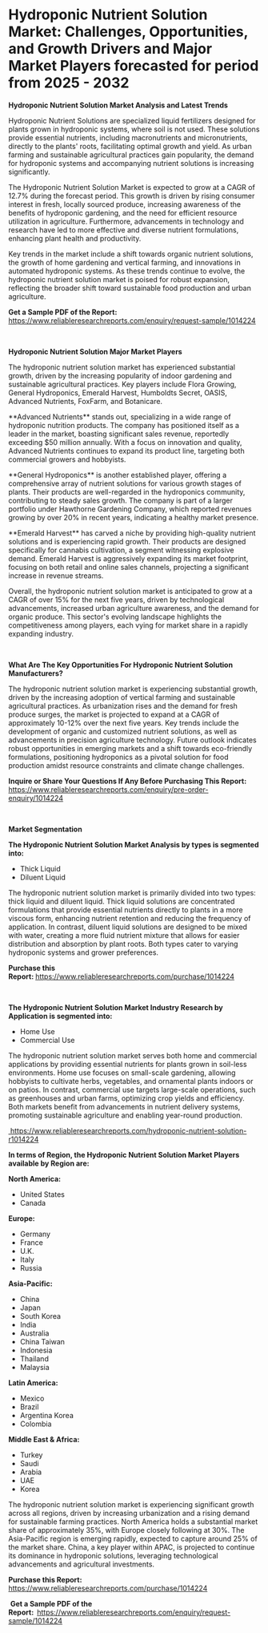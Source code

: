 <p><h1>Hydroponic Nutrient Solution Market: Challenges, Opportunities, and Growth Drivers and Major Market Players forecasted for period from 2025 - 2032</h1></p><p><strong>Hydroponic Nutrient Solution Market Analysis and Latest Trends</strong></p>
<p><p>Hydroponic Nutrient Solutions are specialized liquid fertilizers designed for plants grown in hydroponic systems, where soil is not used. These solutions provide essential nutrients, including macronutrients and micronutrients, directly to the plants' roots, facilitating optimal growth and yield. As urban farming and sustainable agricultural practices gain popularity, the demand for hydroponic systems and accompanying nutrient solutions is increasing significantly.</p><p>The Hydroponic Nutrient Solution Market is expected to grow at a CAGR of 12.7% during the forecast period. This growth is driven by rising consumer interest in fresh, locally sourced produce, increasing awareness of the benefits of hydroponic gardening, and the need for efficient resource utilization in agriculture. Furthermore, advancements in technology and research have led to more effective and diverse nutrient formulations, enhancing plant health and productivity.</p><p>Key trends in the market include a shift towards organic nutrient solutions, the growth of home gardening and vertical farming, and innovations in automated hydroponic systems. As these trends continue to evolve, the hydroponic nutrient solution market is poised for robust expansion, reflecting the broader shift toward sustainable food production and urban agriculture.</p></p>
<p><strong>Get a Sample PDF of the Report:&nbsp;</strong> <a href="https://www.reliableresearchreports.com/enquiry/request-sample/1014224?utm_campaign=3136&utm_medium=2&utm_source=Github&utm_content=ia&utm_term=17042025&utm_id=hydroponic-nutrient-solution">https://www.reliableresearchreports.com/enquiry/request-sample/1014224</a></p>
<p>&nbsp;</p>
<p><strong>Hydroponic Nutrient Solution Major Market Players</strong></p>
<p><p>The hydroponic nutrient solution market has experienced substantial growth, driven by the increasing popularity of indoor gardening and sustainable agricultural practices. Key players include Flora Growing, General Hydroponics, Emerald Harvest, Humboldts Secret, OASIS, Advanced Nutrients, FoxFarm, and Botanicare.</p><p>**Advanced Nutrients** stands out, specializing in a wide range of hydroponic nutrition products. The company has positioned itself as a leader in the market, boasting significant sales revenue, reportedly exceeding $50 million annually. With a focus on innovation and quality, Advanced Nutrients continues to expand its product line, targeting both commercial growers and hobbyists.</p><p>**General Hydroponics** is another established player, offering a comprehensive array of nutrient solutions for various growth stages of plants. Their products are well-regarded in the hydroponics community, contributing to steady sales growth. The company is part of a larger portfolio under Hawthorne Gardening Company, which reported revenues growing by over 20% in recent years, indicating a healthy market presence.</p><p>**Emerald Harvest** has carved a niche by providing high-quality nutrient solutions and is experiencing rapid growth. Their products are designed specifically for cannabis cultivation, a segment witnessing explosive demand. Emerald Harvest is aggressively expanding its market footprint, focusing on both retail and online sales channels, projecting a significant increase in revenue streams.</p><p>Overall, the hydroponic nutrient solution market is anticipated to grow at a CAGR of over 15% for the next five years, driven by technological advancements, increased urban agriculture awareness, and the demand for organic produce. This sector's evolving landscape highlights the competitiveness among players, each vying for market share in a rapidly expanding industry.</p></p>
<p>&nbsp;</p>
<p><strong>What Are The Key Opportunities For Hydroponic Nutrient Solution Manufacturers?</strong></p>
<p><p>The hydroponic nutrient solution market is experiencing substantial growth, driven by the increasing adoption of vertical farming and sustainable agricultural practices. As urbanization rises and the demand for fresh produce surges, the market is projected to expand at a CAGR of approximately 10-12% over the next five years. Key trends include the development of organic and customized nutrient solutions, as well as advancements in precision agriculture technology. Future outlook indicates robust opportunities in emerging markets and a shift towards eco-friendly formulations, positioning hydroponics as a pivotal solution for food production amidst resource constraints and climate change challenges.</p></p>
<p><strong>Inquire or Share Your Questions If Any Before Purchasing This Report:</strong> <a href="https://www.reliableresearchreports.com/enquiry/pre-order-enquiry/1014224?utm_campaign=3136&utm_medium=2&utm_source=Github&utm_content=ia&utm_term=17042025&utm_id=hydroponic-nutrient-solution">https://www.reliableresearchreports.com/enquiry/pre-order-enquiry/1014224</a></p>
<p>&nbsp;</p>
<p><strong>Market Segmentation</strong></p>
<p><strong>The Hydroponic Nutrient Solution Market Analysis by types is segmented into:</strong></p>
<p><ul><li>Thick Liquid</li><li>Diluent Liquid</li></ul></p>
<p><p>The hydroponic nutrient solution market is primarily divided into two types: thick liquid and diluent liquid. Thick liquid solutions are concentrated formulations that provide essential nutrients directly to plants in a more viscous form, enhancing nutrient retention and reducing the frequency of application. In contrast, diluent liquid solutions are designed to be mixed with water, creating a more fluid nutrient mixture that allows for easier distribution and absorption by plant roots. Both types cater to varying hydroponic systems and grower preferences.</p></p>
<p><strong>Purchase this Report:&nbsp;</strong><a href="https://www.reliableresearchreports.com/purchase/1014224?utm_campaign=3136&utm_medium=2&utm_source=Github&utm_content=ia&utm_term=17042025&utm_id=hydroponic-nutrient-solution">https://www.reliableresearchreports.com/purchase/1014224</a></p>
<p>&nbsp;</p>
<p><strong>The Hydroponic Nutrient Solution Market Industry Research by Application is segmented into:</strong></p>
<p><ul><li>Home Use</li><li>Commercial Use</li></ul></p>
<p><p>The hydroponic nutrient solution market serves both home and commercial applications by providing essential nutrients for plants grown in soil-less environments. Home use focuses on small-scale gardening, allowing hobbyists to cultivate herbs, vegetables, and ornamental plants indoors or on patios. In contrast, commercial use targets large-scale operations, such as greenhouses and urban farms, optimizing crop yields and efficiency. Both markets benefit from advancements in nutrient delivery systems, promoting sustainable agriculture and enabling year-round production.</p></p>
<p><a href="https://www.reliableresearchreports.com/hydroponic-nutrient-solution-r1014224?utm_campaign=3136&utm_medium=2&utm_source=Github&utm_content=ia&utm_term=17042025&utm_id=hydroponic-nutrient-solution">&nbsp;https://www.reliableresearchreports.com/hydroponic-nutrient-solution-r1014224</a></p>
<p><strong>In terms of Region, the Hydroponic Nutrient Solution Market Players available by Region are:</strong></p>
<p>
    <p> <strong> North America: </strong>
        <ul>
            <li>United States</li>
            <li>Canada</li>
        </ul>
        </p> 
    <p> <strong> Europe: </strong>
        <ul>
            <li>Germany</li>
            <li>France</li>
            <li>U.K.</li>
            <li>Italy</li>
            <li>Russia</li>
        </ul>
        </p> 
    <p> <strong> Asia-Pacific: </strong>
        <ul>
            <li>China</li>
            <li>Japan</li>
            <li>South Korea</li>
            <li>India</li>
            <li>Australia</li>
            <li>China Taiwan</li>
            <li>Indonesia</li>
            <li>Thailand</li>
            <li>Malaysia</li>
        </ul>
        </p> 
    <p> <strong> Latin America: </strong>
        <ul>
            <li>Mexico</li>
            <li>Brazil</li>
            <li>Argentina Korea</li>
            <li>Colombia</li>
        </ul>
        </p> 
    <p> <strong> Middle East & Africa: </strong>
        <ul>
            <li>Turkey</li>
            <li>Saudi</li>
            <li>Arabia</li>
            <li>UAE</li>
            <li>Korea</li>
        </ul>
    </p>
    </p>
<p><p>The hydroponic nutrient solution market is experiencing significant growth across all regions, driven by increasing urbanization and a rising demand for sustainable farming practices. North America holds a substantial market share of approximately 35%, with Europe closely following at 30%. The Asia-Pacific region is emerging rapidly, expected to capture around 25% of the market share. China, a key player within APAC, is projected to continue its dominance in hydroponic solutions, leveraging technological advancements and agricultural investments.</p></p>
<p><strong>Purchase this Report: </strong><a href="https://www.reliableresearchreports.com/purchase/1014224?utm_campaign=3136&utm_medium=2&utm_source=Github&utm_content=ia&utm_term=17042025&utm_id=hydroponic-nutrient-solution">https://www.reliableresearchreports.com/purchase/1014224</a></p>
<p>&nbsp;<strong>Get a Sample PDF of the Report:&nbsp;&nbsp;</strong><a href="https://www.reliableresearchreports.com/enquiry/request-sample/1014224?utm_campaign=3136&utm_medium=2&utm_source=Github&utm_content=ia&utm_term=17042025&utm_id=hydroponic-nutrient-solution">https://www.reliableresearchreports.com/enquiry/request-sample/1014224</a></p>
<p><strong></strong></p>
<p><p></p><p></p><p></p></p>